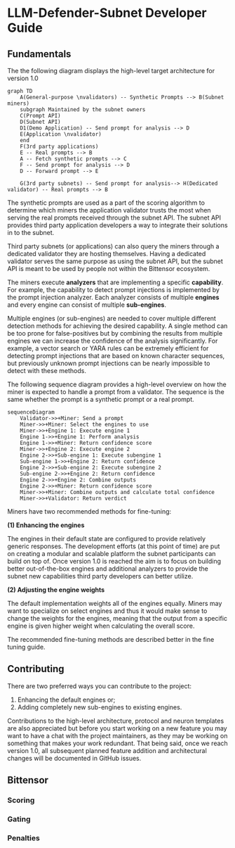 # LLM-Defender-Subnet Developer Guide
## Fundamentals
The the following diagram displays the high-level target architecture for version 1.0
```mermaid
graph TD 
    A(General-purpose \nvalidators) -- Synthetic Prompts --> B(Subnet miners)
    subgraph Maintained by the subnet owners 
    C(Prompt API)
    D(Subnet API)
    D1(Demo Application) -- Send prompt for analysis --> D
    E(Application \nvalidator)
    end
    F(3rd party applications)
    E -- Real prompts --> B
    A -- Fetch synthetic prompts --> C
    F -- Send prompt for analysis --> D
    D -- Forward prompt --> E

    G(3rd party subnets) -- Send prompt for analysis--> H(Dedicated validator) -- Real prompts --> B
```
The synthetic prompts are used as a part of the scoring algorithm to determine which miners the application validator trusts the most when serving the real prompts received through the subnet API. The subnet API provides third party application developers a way to integrate their solutions in to the subnet. 

Third party subnets (or applications) can also query the miners through a dedicated validator they are hosting themselves. Having a dedicated validator serves the same purpose as using the subnet API, but the subnet API is meant to be used by people not within the Bittensor ecosystem.

The miners execute **analyzers** that are implementing a specific **capability**. For example, the capability to detect prompt injections is implemented by the prompt injection analyzer. Each analyzer consists of multiple **engines** and every engine can consist of multiple **sub-engines**.

Multiple engines (or sub-engines) are needed to cover multiple different detection methods for achieving the desired capability. A single method can be too prone for false-positives but by combining the results from multiple engines we can increase the confidence of the analysis significantly. For example, a vector search or YARA rules can be extremely efficient for detecting prompt injections that are based on known character sequences, but previously unknown prompt injections can be nearly impossible to detect with these methods.

The following sequence diagram provides a high-level overview on how the miner is expected to handle a prompt from a validator. The sequence is the same whether the prompt is a synthetic prompt or a real prompt.

```mermaid
sequenceDiagram
    Validator->>+Miner: Send a prompt
    Miner->>+Miner: Select the engines to use
    Miner->>+Engine 1: Execute engine 1
    Engine 1->>+Engine 1: Perform analysis
    Engine 1->>+Miner: Return confidence score
    Miner->>+Engine 2: Execute engine 2
    Engine 2->>+Sub-engine 1: Execute subengine 1
    Sub-engine 1->>+Engine 2: Return confidence
    Engine 2->>+Sub-engine 2: Execute subengine 2
    Sub-engine 2->>+Engine 2: Return confidence
    Engine 2->>+Engine 2: Combine outputs
    Engine 2->>+Miner: Return confidence score
    Miner->>+Miner: Combine outputs and calculate total confidence
    Miner->>+Validator: Return verdict
```

Miners have two recommended methods for fine-tuning:

**(1) Enhancing the engines**

The engines in their default state are configured to provide relatively generic responses. The development efforts (at this point of time) are put on creating a modular and scalable platform the subnet participants can build on top of. Once version 1.0 is reached the aim is to focus on building better out-of-the-box engines and additional analyzers to provide the subnet new capabilities third party developers can better utilize. 

**(2) Adjusting the engine weights**

The default implementation weights all of the engines equally. Miners may want to specialize on select engines and thus it would make sense to change the weights for the engines, meaning that the output from a specific engine is given higher weight when calculating the overall score.

The recommended fine-tuning methods are described better in the fine tuning guide. 

## Contributing
There are two preferred ways you can contribute to the project:
1) Enhancing the default engines or;
2) Adding completely new sub-engines to existing engines.

Contributions to the high-level architecture, protocol and neuron templates are also appreciated but before you start working on a new feature you may want to have a chat with the project maintainers, as they may be working on something that makes your work redundant. That being said, once we reach version 1.0, all subsequent planned feature addition and architectural changes will be documented in GitHub issues.

## Bittensor 
### Scoring
### Gating
### Penalties 